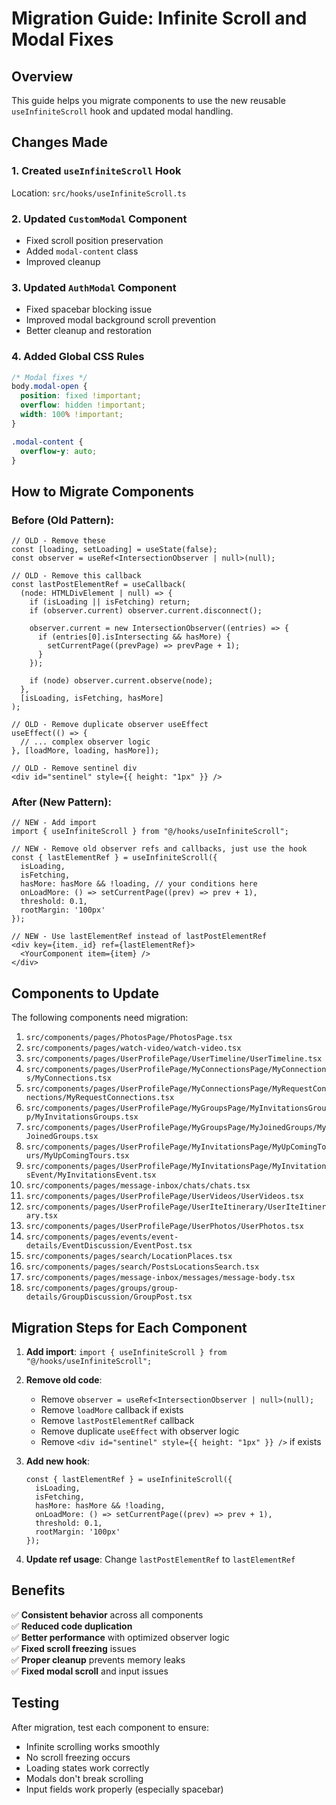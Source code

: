 # Migration Guide: Infinite Scroll and Modal Fixes

## Overview
This guide helps you migrate components to use the new reusable `useInfiniteScroll` hook and updated modal handling.

## Changes Made

### 1. Created `useInfiniteScroll` Hook
Location: `src/hooks/useInfiniteScroll.ts`

### 2. Updated `CustomModal` Component
- Fixed scroll position preservation
- Added `modal-content` class
- Improved cleanup

### 3. Updated `AuthModal` Component  
- Fixed spacebar blocking issue
- Improved modal background scroll prevention
- Better cleanup and restoration

### 4. Added Global CSS Rules
```css
/* Modal fixes */
body.modal-open {
  position: fixed !important;
  overflow: hidden !important;
  width: 100% !important;
}

.modal-content {
  overflow-y: auto;
}
```

## How to Migrate Components

### Before (Old Pattern):
```tsx
// OLD - Remove these
const [loading, setLoading] = useState(false);
const observer = useRef<IntersectionObserver | null>(null);

// OLD - Remove this callback
const lastPostElementRef = useCallback(
  (node: HTMLDivElement | null) => {
    if (isLoading || isFetching) return;
    if (observer.current) observer.current.disconnect();

    observer.current = new IntersectionObserver((entries) => {
      if (entries[0].isIntersecting && hasMore) {
        setCurrentPage((prevPage) => prevPage + 1);
      }
    });

    if (node) observer.current.observe(node);
  },
  [isLoading, isFetching, hasMore]
);

// OLD - Remove duplicate observer useEffect
useEffect(() => {
  // ... complex observer logic
}, [loadMore, loading, hasMore]);

// OLD - Remove sentinel div
<div id="sentinel" style={{ height: "1px" }} />
```

### After (New Pattern):
```tsx
// NEW - Add import
import { useInfiniteScroll } from "@/hooks/useInfiniteScroll";

// NEW - Remove old observer refs and callbacks, just use the hook
const { lastElementRef } = useInfiniteScroll({
  isLoading,
  isFetching,
  hasMore: hasMore && !loading, // your conditions here
  onLoadMore: () => setCurrentPage((prev) => prev + 1),
  threshold: 0.1,
  rootMargin: '100px'
});

// NEW - Use lastElementRef instead of lastPostElementRef
<div key={item._id} ref={lastElementRef}>
  <YourComponent item={item} />
</div>
```

## Components to Update

The following components need migration:

1. `src/components/pages/PhotosPage/PhotosPage.tsx`
2. `src/components/pages/watch-video/watch-video.tsx`
3. `src/components/pages/UserProfilePage/UserTimeline/UserTimeline.tsx`
4. `src/components/pages/UserProfilePage/MyConnectionsPage/MyConnections/MyConnections.tsx`
5. `src/components/pages/UserProfilePage/MyConnectionsPage/MyRequestConnections/MyRequestConnections.tsx`
6. `src/components/pages/UserProfilePage/MyGroupsPage/MyInvitationsGroup/MyInvitationsGroups.tsx`
7. `src/components/pages/UserProfilePage/MyGroupsPage/MyJoinedGroups/MyJoinedGroups.tsx`
8. `src/components/pages/UserProfilePage/MyInvitationsPage/MyUpComingTours/MyUpComingTours.tsx`
9. `src/components/pages/UserProfilePage/MyInvitationsPage/MyInvitationsEvent/MyInvitationsEvent.tsx`
10. `src/components/pages/message-inbox/chats/chats.tsx`
11. `src/components/pages/UserProfilePage/UserVideos/UserVideos.tsx`
12. `src/components/pages/UserProfilePage/UserIteItinerary/UserIteItinerary.tsx`
13. `src/components/pages/UserProfilePage/UserPhotos/UserPhotos.tsx`
14. `src/components/pages/events/event-details/EventDiscussion/EventPost.tsx`
15. `src/components/pages/search/LocationPlaces.tsx`
16. `src/components/pages/search/PostsLocationsSearch.tsx`
17. `src/components/pages/message-inbox/messages/message-body.tsx`
18. `src/components/pages/groups/group-details/GroupDiscussion/GroupPost.tsx`

## Migration Steps for Each Component

1. **Add import**: `import { useInfiniteScroll } from "@/hooks/useInfiniteScroll";`

2. **Remove old code**:
   - Remove `observer = useRef<IntersectionObserver | null>(null);`
   - Remove `loadMore` callback if exists
   - Remove `lastPostElementRef` callback
   - Remove duplicate `useEffect` with observer logic
   - Remove `<div id="sentinel" style={{ height: "1px" }} />` if exists

3. **Add new hook**:
   ```tsx
   const { lastElementRef } = useInfiniteScroll({
     isLoading,
     isFetching, 
     hasMore: hasMore && !loading,
     onLoadMore: () => setCurrentPage((prev) => prev + 1),
     threshold: 0.1,
     rootMargin: '100px'
   });
   ```

4. **Update ref usage**: Change `lastPostElementRef` to `lastElementRef`

## Benefits

✅ **Consistent behavior** across all components  
✅ **Reduced code duplication**  
✅ **Better performance** with optimized observer logic  
✅ **Fixed scroll freezing** issues  
✅ **Proper cleanup** prevents memory leaks  
✅ **Fixed modal scroll** and input issues  

## Testing

After migration, test each component to ensure:
- Infinite scrolling works smoothly
- No scroll freezing occurs
- Loading states work correctly  
- Modals don't break scrolling
- Input fields work properly (especially spacebar)